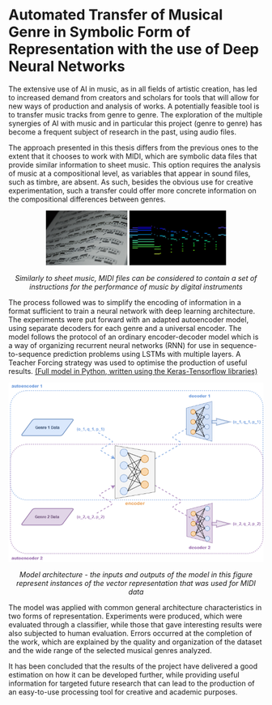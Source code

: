 # Automated Transfer of Musical Genre in Symbolic Form of Representation with the use of Deep Neural Networks

The extensive use of AI in music, as in all fields of artistic creation, has led to increased demand from creators and scholars for tools that will allow for new ways of
production and analysis of works. A potentially feasible tool is to transfer music tracks from genre to genre. The exploration of the multiple synergies of AI with music and in particular this project (genre to genre) has become a frequent subject of research in the past, using audio files. 

The approach presented in this thesis differs from the previous ones to the extent that it chooses to work with MIDI, which are symbolic data files that provide similar information to sheet music. This option requires the analysis of music at a compositional level, as variables that appear in sound files, such as timbre, are absent. As such, besides the obvious use for creative experimentation, such a transfer could offer more concrete information on the compositional differences between genres.

<p align="center">
  <img src="https://github.com/OrpheasK/thesis/blob/main/var/Part_of_sheet_music_from_arban.JPG"  width="32%" />
  <img src="https://github.com/OrpheasK/thesis/blob/main/var/unnamed.jpg"  width="38%" />
</p>
<p align="center">
  <i> Similarly to sheet music, MIDI files can be considered to contain a set of instructions for the performance of music by digital instruments</i>
</p>

The process followed was to simplify the encoding of information in a format sufficient to train a neural network with deep learning architecture. The experiments were put forward with an adapted autoencoder model, using separate decoders for each genre and a universal encoder. The model follows the protocol of an ordinary encoder-decoder model which is a way of organizing recurrent neural networks (RNN) for use in sequence-to-sequence prediction problems using LSTMs with multiple layers. A Teacher Forcing strategy was used to optimise the production of useful results. [(Full model in Python, written using the Keras-Tensorflow libraries)](https://github.com/OrpheasK/thesis/blob/main/models/ftg-2dec-ohe-ns.py)

<p align="center">
  <img src="https://github.com/OrpheasK/thesis/blob/main/var/model%202%20eng.png" />
</p>
<p align="center">
  <i> Model architecture - the inputs and outputs of the model in this figure represent instances of the vector representation that was used for MIDI data</i>
</p>

The model was applied with common general architecture characteristics in two forms of representation. Experiments were produced, which were evaluated through a classifier, while those that gave interesting results were also subjected to human evaluation. Errors occurred at the completion of the work, which are explained by the quality and organization of the dataset and the wide range of the selected musical genres analyzed.

It has been concluded that the results of the project have delivered a good estimation on how it can be developed further, while providing useful information for targeted future research that can lead to the production of an easy-to-use processing tool for creative and academic purposes.
